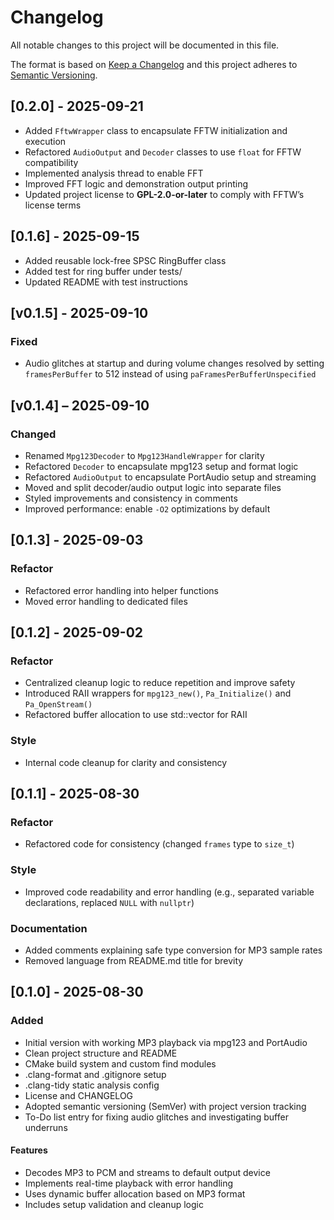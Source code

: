 # Changelog

All notable changes to this project will be documented in this file.

The format is based on [Keep a Changelog](https://keepachangelog.com/en/1.0.0/) and this project adheres to [Semantic Versioning](https://semver.org/spec/v2.0.0.html).

## [0.2.0] - 2025-09-21
- Added `FftwWrapper` class to encapsulate FFTW initialization and execution
- Refactored `AudioOutput` and `Decoder` classes to use `float` for FFTW compatibility
- Implemented analysis thread to enable FFT
- Improved FFT logic and demonstration output printing
- Updated project license to **GPL-2.0-or-later** to comply with FFTW’s license terms

## [0.1.6] - 2025-09-15
- Added reusable lock-free SPSC RingBuffer<T> class
- Added test for ring buffer under tests/
- Updated README with test instructions

## [v0.1.5] - 2025-09-10
### Fixed
- Audio glitches at startup and during volume changes resolved by setting `framesPerBuffer` to 512 instead of using `paFramesPerBufferUnspecified`

## [v0.1.4] – 2025-09-10
### Changed
- Renamed `Mpg123Decoder` to `Mpg123HandleWrapper` for clarity
- Refactored `Decoder` to encapsulate mpg123 setup and format logic
- Refactored `AudioOutput` to encapsulate PortAudio setup and streaming
- Moved and split decoder/audio output logic into separate files
- Styled improvements and consistency in comments
- Improved performance: enable `-O2` optimizations by default

## [0.1.3] - 2025-09-03
### Refactor
- Refactored error handling into helper functions
- Moved error handling to dedicated files

## [0.1.2] - 2025-09-02
### Refactor
- Centralized cleanup logic to reduce repetition and improve safety
- Introduced RAII wrappers for `mpg123_new()`, `Pa_Initialize()` and `Pa_OpenStream()`
- Refactored buffer allocation to use std::vector for RAII

### Style
- Internal code cleanup for clarity and consistency

## [0.1.1] - 2025-08-30
### Refactor
- Refactored code for consistency (changed `frames` type to `size_t`)

### Style
- Improved code readability and error handling (e.g., separated variable declarations, replaced `NULL` with `nullptr`)

### Documentation
- Added comments explaining safe type conversion for MP3 sample rates
- Removed language from README.md title for brevity

## [0.1.0] - 2025-08-30
### Added
- Initial version with working MP3 playback via mpg123 and PortAudio
- Clean project structure and README
- CMake build system and custom find modules
- .clang-format and .gitignore setup
- .clang-tidy static analysis config
- License and CHANGELOG
- Adopted semantic versioning (SemVer) with project version tracking
- To-Do list entry for fixing audio glitches and investigating buffer underruns

#### Features
- Decodes MP3 to PCM and streams to default output device
- Implements real-time playback with error handling
- Uses dynamic buffer allocation based on MP3 format
- Includes setup validation and cleanup logic

